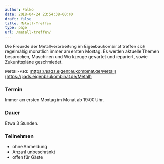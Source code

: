 ```yaml
---
author: Falko
date: 2018-04-24 23:54:38+00:00
draft: false
title: Metall-Treffen
type: page
url: /metall-treffen/
---
```


Die Freunde der Metallverarbeitung im Eigenbaukombinat treffen sich regelmäßig monatlich immer am ersten Montag.
Es werden aktuelle Themen besprochen, Maschinen und Werkzeuge gewartet und repariert, sowie Zukunftspläne geschmiedet.

Metall-Pad: [https://pads.eigenbaukombinat.de/Metall](https://pads.eigenbaukombinat.de/Metall)

### Termin

Immer am ersten Montag im Monat ab 19:00 Uhr.

### Dauer

Etwa 3 Stunden.

### Teilnehmen

* ohne Anmeldung
* Anzahl unbeschränkt
* offen für Gäste